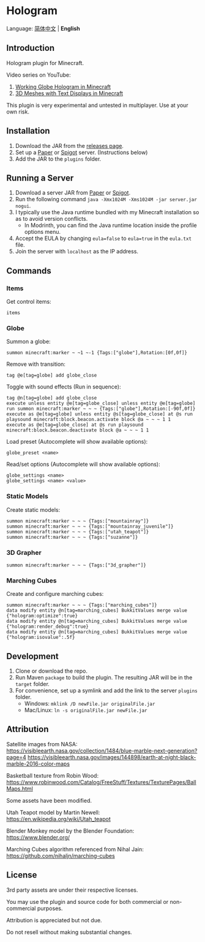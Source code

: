 # Hologram
<p align="left">
  Language: <a href="./README.md">简体中文</a> | <b>English</b>
</p>

## Introduction

Hologram plugin for Minecraft.

Video series on YouTube:
1. [Working Globe Hologram in Minecraft](https://youtu.be/ae_Gns9ZBqY)
2. [3D Meshes with Text Displays in Minecraft](https://youtu.be/RnLWLQsh9mw)

This plugin is very experimental and untested in multiplayer. Use at your own risk.


## Installation
1. Download the JAR from the [releases page](https://github.com/TheCymaera/minecraft-hologram/releases/).
2. Set up a [Paper](https://papermc.io/downloads) or [Spigot](https://getbukkit.org/download/spigot) server. (Instructions below)
3. Add the JAR to the `plugins` folder.
<!--4. Download the world folder from [Planet Minecraft](https://www.planetminecraft.com/project/spider-garden/).-->
<!--5. Place the world folder in the server directory. Name it `world`.-->

## Running a Server
1. Download a server JAR from [Paper](https://papermc.io/downloads) or [Spigot](https://getbukkit.org/download/spigot).
2. Run the following command `java -Xmx1024M -Xms1024M -jar server.jar nogui`.
3. I typically use the Java runtime bundled with my Minecraft installation so as to avoid version conflicts.
   - In Modrinth, you can find the Java runtime location inside the profile options menu.
4. Accept the EULA by changing `eula=false` to `eula=true` in the `eula.txt` file.
5. Join the server with `localhost` as the IP address.


## Commands
### Items
Get control items:
```
items
```

### Globe
Summon a globe:
```
summon minecraft:marker ~ ~1 ~-1 {Tags:["globe"],Rotation:[0f,0f]}
```

Remove with transition:
```
tag @e[tag=globe] add globe_close
```

Toggle with sound effects (Run in sequence):
```
tag @n[tag=globe] add globe_close
execute unless entity @e[tag=globe_close] unless entity @e[tag=globe] run summon minecraft:marker ~ ~ ~ {Tags:["globe"],Rotation:[-90f,0f]}
execute as @e[tag=globe] unless entity @s[tag=globe_close] at @s run playsound minecraft:block.beacon.activate block @a ~ ~ ~ 1 1
execute as @e[tag=globe_close] at @s run playsound minecraft:block.beacon.deactivate block @a ~ ~ ~ 1 1
```

Load preset (Autocomplete will show available options):
```
globe_preset <name>
```

Read/set options (Autocomplete will show available options):
```
globe_settings <name>
globe_settings <name> <value>
```

### Static Models
Create static models:
```
summon minecraft:marker ~ ~ ~ {Tags:["mountainray"]}
summon minecraft:marker ~ ~ ~ {Tags:["mountainray_juvenile"]}
summon minecraft:marker ~ ~ ~ {Tags:["utah_teapot"]}
summon minecraft:marker ~ ~ ~ {Tags:["suzanne"]}
```

### 3D Grapher
```
summon minecraft:marker ~ ~ ~ {Tags:["3d_grapher"]}
```

### Marching Cubes
Create and configure marching cubes:
```
summon minecraft:marker ~ ~ ~ {Tags:["marching_cubes"]}
data modify entity @n[tag=marching_cubes] BukkitValues merge value {"hologram:optimize":true}
data modify entity @n[tag=marching_cubes] BukkitValues merge value {"hologram:render_debug":true}
data modify entity @n[tag=marching_cubes] BukkitValues merge value {"hologram:isovalue":.5f}
```

## Development
1. Clone or download the repo.
2. Run Maven `package` to build the plugin. The resulting JAR will be in the `target` folder.
3. For convenience, set up a symlink and add the link to the server `plugins` folder.
   - Windows: `mklink /D newFile.jar originalFile.jar`
   - Mac/Linux: `ln -s originalFile.jar newFile.jar`

## Attribution
Satellite images from NASA:  
https://visibleearth.nasa.gov/collection/1484/blue-marble-next-generation?page=4
https://visibleearth.nasa.gov/images/144898/earth-at-night-black-marble-2016-color-maps

Basketball texture from Robin Wood:  
https://www.robinwood.com/Catalog/FreeStuff/Textures/TexturePages/BallMaps.html

Some assets have been modified.

Utah Teapot model by Martin Newell:  
https://en.wikipedia.org/wiki/Utah_teapot

Blender Monkey model by the Blender Foundation:  
https://www.blender.org/

Marching Cubes algorithm referenced from Nihal Jain:  
https://github.com/nihaljn/marching-cubes

## License
3rd party assets are under their respective licenses.

You may use the plugin and source code for both commercial or non-commercial purposes.

Attribution is appreciated but not due.

Do not resell without making substantial changes.